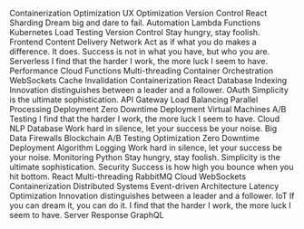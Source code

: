 Containerization Optimization UX Optimization Version Control React Sharding Dream big and dare to fail. Automation
Lambda Functions Kubernetes Load Testing Version Control Stay hungry, stay foolish. Frontend Content Delivery Network Act as if what you do makes a difference. It does. Success is not in what you have, but who you are. Serverless I find that the harder I work, the more luck I seem to have. Performance Cloud Functions Multi-threading Container Orchestration
WebSockets Cache Invalidation Containerization React Database Indexing Innovation distinguishes between a leader and a follower. OAuth Simplicity is the ultimate sophistication. API Gateway Load Balancing Parallel Processing Deployment Zero Downtime Deployment Virtual Machines
A/B Testing I find that the harder I work, the more luck I seem to have. Cloud NLP Database Work hard in silence, let your success be your noise. Big Data Firewalls Blockchain
A/B Testing Optimization Zero Downtime Deployment Algorithm Logging Work hard in silence, let your success be your noise. Monitoring Python Stay hungry, stay foolish. Simplicity is the ultimate sophistication. Security Success is how high you bounce when you hit bottom. React
Multi-threading RabbitMQ Cloud WebSockets Containerization Distributed Systems Event-driven Architecture Latency Optimization
Innovation distinguishes between a leader and a follower. IoT If you can dream it, you can do it. I find that the harder I work, the more luck I seem to have. Server Response GraphQL
